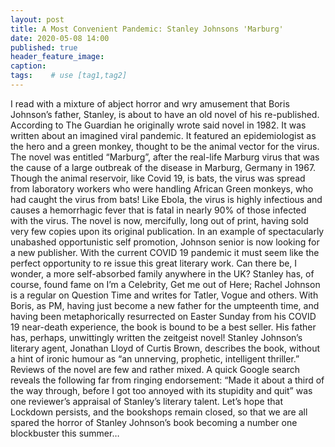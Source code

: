 ```yaml
---
layout: post
title: A Most Convenient Pandemic: Stanley Johnsons 'Marburg'
date: 2020-05-08 14:00
published: true
header_feature_image:
caption:
tags:    # use [tag1,tag2]
---
```

I read with a mixture of abject horror and wry amusement that Boris Johnson’s father, Stanley, is about to have an old novel of his re-published.
According to The Guardian he originally wrote said novel in 1982.
It was written about an imagined viral pandemic. It featured an epidemiologist as the hero and a green monkey, thought to be the animal vector for the virus.  The novel was entitled “Marburg”, after the real-life Marburg virus that was the cause of a large outbreak of the disease in Marburg, Germany in 1967. Though the animal reservoir, like Covid 19, is bats, the virus was spread from laboratory workers who were handling African Green monkeys, who had caught the virus from bats!
Like Ebola, the virus is highly infectious and causes a hemorrhagic fever that is fatal in nearly 90% of those infected with the virus.
 The novel is now, mercifully, long out of print, having sold very few copies upon its original publication. In an example of spectacularly unabashed opportunistic self promotion, Johnson senior is now looking for a new publisher. With the current COVID 19 pandemic it must seem like the perfect opportunity to re issue this great literary work. Can there be, I wonder, a more self-absorbed family anywhere in the UK?
Stanley has, of course, found fame on I’m a Celebrity, Get me out of Here; Rachel Johnson is a regular on Question Time and writes for Tatler, Vogue and others.
With Boris, as PM, having just become a new father for the umpteenth time, and having been metaphorically resurrected on Easter Sunday from his COVID 19 near-death experience, the book is bound to be a best seller.
His father has, perhaps, unwittingly written the zeitgeist novel!
Stanley Johnson’s literary agent, Jonathan Lloyd of Curtis Brown, describes the book, without a hint of ironic humour as “an unnerving, prophetic, intelligent thriller.”
Reviews of the novel are few and rather mixed. A quick Google search reveals the following far from ringing endorsement:
“Made it about a third of the way through, before I got too annoyed with its stupidity and quit” was one reviewer’s appraisal of Stanley’s literary talent.
Let’s hope that Lockdown persists, and the bookshops remain closed, so that we are all spared the horror of Stanley Johnson’s book becoming a number one blockbuster this summer…
